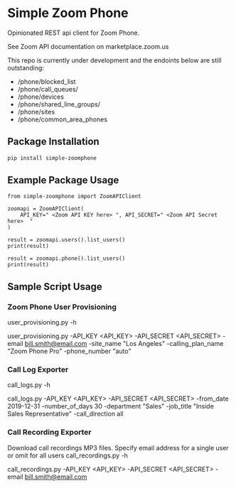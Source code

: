 # Simple Zoom Phone

Opinionated REST api client for Zoom Phone.

See Zoom API documentation on marketplace.zoom.us

This repo is currently under development and the endoints below are still outstanding:

* /phone/blocked_list
* /phone/call_queues/
* /phone/devices
* /phone/shared_line_groups/
* /phone/sites
* /phone/common_area_phones


## Package Installation




```bash
pip install simple-zoomphone
```

## Example Package Usage
```
from simple-zoomphone import ZoomAPIClient

zoomapi = ZoomAPIClient(
    API_KEY=" <Zoom API KEY here> ", API_SECRET=" <Zoom API Secret here>  "
)

result = zoomapi.users().list_users()
print(result)

result = zoomapi.phone().list_users()
print(result)
```

## Sample Script Usage

### Zoom Phone User Provisioning

user_provisioning.py -h

user_provisioning.py -API_KEY <API_KEY> -API_SECRET <API_SECRET> -email bill.smith@email.com -site_name "Los Angeles" -calling_plan_name "Zoom Phone Pro" -phone_number "auto"

### Call Log Exporter

call_logs.py -h

call_logs.py -API_KEY <API_KEY> -API_SECRET <API_SECRET> -from_date 2019-12-31 -number_of_days 30 -department "Sales" -job_title "Inside Sales Representative" -call_direction all

### Call Recording Exporter

Download call recordings MP3 files. Specify email address for a single user or omit for all users
call_recordings.py -h

call_recordings.py -API_KEY <API_KEY> -API_SECRET <API_SECRET> -email bill.smith@email.com
